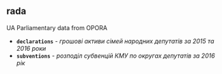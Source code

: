 ## rada
UA Parliamentary data from OPORA
*  **`declarations`** - *грошові активи сімей народних депутатів за 2015 та 2016 роки*
*  **`subventions`** - *розподіл субвенцій КМУ по округах депутатів за 2016 рік*
